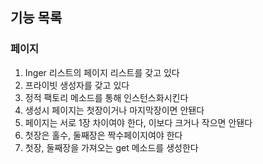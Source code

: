 ## 기능 목록

### 페이지
1. Inger 리스트의 페이지 리스트를 갖고 있다
2. 프라이빗 생성자를 갖고 있다
3. 정적 팩토리 메소드를 통해 인스턴스화시킨다
4. 생성시 페이지는 첫장이거나 마지막장이면 안됀다
5. 페이지는 서로 1장 차이여야 한다, 이보다 크거나 작으면 안됀다
6. 첫장은 홀수, 둘째장은 짝수페이지여야 한다
7. 첫장, 둘째장을 가져오는 get 메소드를 생성한다
